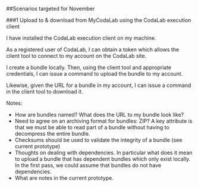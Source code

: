 ##Scenarios targeted for November

###1 Upload to & download from MyCodaLab using the CodaLab execution client

I have installed the CodaLab execution client on my machine.

As a registered user of CodaLab, I can obtain a token which allows the client tool to connect to my account on the CodaLab site.

I create a bundle locally. Then, using the client tool and appropriate credentials, I can issue a command to upload the bundle to my account.

Likewise, given the URL for a bundle in my account, I can issue a command in the client tool to download it.

Notes:

* How are bundles named? What does the URL to my bundle look like?
* Need to agree on an archiving format for bundles: ZIP? A key attribute is that we must be able to read part of a bundle without having to decompress the entire bundle. 
* Checksums should be used to validate the integrity of a bundle (see current prototype)
* Thoughts on dealing with dependencies. In particular what does it mean to upload a bundle that has dependent bundles which only exist locally. In the first pass, we could assume that bundles do not have dependencies.
* What are notes in the current prototype.


